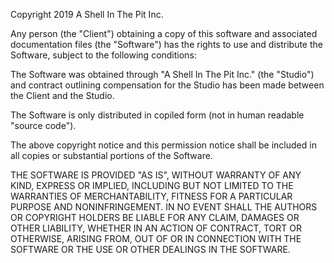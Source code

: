 Copyright 2019 A Shell In The Pit Inc.

Any person (the "Client") obtaining a copy of this software and associated documentation files (the "Software") has the rights to use and distribute the Software, subject to the following conditions:

The Software was obtained through "A Shell In The Pit Inc." (the "Studio") and contract outlining compensation for the Studio has been made between the Client and the Studio.

The Software is only distributed in copiled form (not in human readable "source code"). 

The above copyright notice and this permission notice shall be included in all copies or substantial portions of the Software.

THE SOFTWARE IS PROVIDED "AS IS", WITHOUT WARRANTY OF ANY KIND, EXPRESS OR IMPLIED, INCLUDING BUT NOT LIMITED TO THE WARRANTIES OF MERCHANTABILITY, FITNESS FOR A PARTICULAR PURPOSE AND NONINFRINGEMENT. IN NO EVENT SHALL THE AUTHORS OR COPYRIGHT HOLDERS BE LIABLE FOR ANY CLAIM, DAMAGES OR OTHER LIABILITY, WHETHER IN AN ACTION OF CONTRACT, TORT OR OTHERWISE, ARISING FROM, OUT OF OR IN CONNECTION WITH THE SOFTWARE OR THE USE OR OTHER DEALINGS IN THE SOFTWARE.